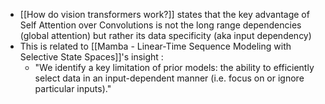 
- [[How do vision transformers work?]] states that the key advantage of Self Attention over Convolutions is not the long range dependencies (global attention) but rather its data specificity (aka input dependency)
- This is related to [[Mamba - Linear-Time Sequence Modeling with Selective State Spaces]]'s insight :
	- "We identify a key limitation of prior models: the ability to efficiently select data in an input-dependent manner (i.e. focus on or ignore particular inputs)."
	
